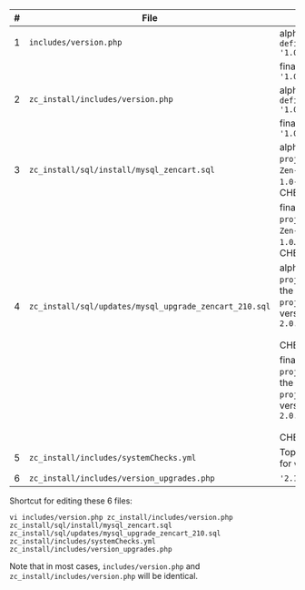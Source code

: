 |#|File | Version |
-|-----|---------|
|1|`includes/version.php`| alpha: `define('PROJECT_VERSION_MINOR', '1.0-alpha1');`|
|||final: `define('PROJECT_VERSION_MINOR', '1.0');`|
|2|`zc_install/includes/version.php`|alpha: `define('PROJECT_VERSION_MINOR', '1.0-alpha1');`|
|||final: `define('PROJECT_VERSION_MINOR', '1.0');`|
|3|`zc_install/sql/install/mysql_zencart.sql`|alpha: `project_version_major` and `project_version_minor` for the two `Zen-Cart Main` rows should be `2` and `1.0-alpha1`.<br>CHECK CAREFULLY - look at all rows|
|||final: `project_version_major` and `project_version_minor` for the two `Zen-Cart Main` rows should be `2` and `1.0`.<br>CHECK CAREFULLY - look at all rows|
|4|`zc_install/sql/updates/mysql_upgrade_zencart_210.sql`|alpha: `project_version_major` and `project_version_minor` should match the install file.  `project_version_comment` for the two version rows should be `Version Update 2.0.0->2.1.0-alpha1`<br><br>CHECK CAREFULLY - look at all rows|
|||final: `project_version_major` and `project_version_minor` should match the install file.  `project_version_comment` for the two version rows should be `Version Update 2.0.0->2.1.0`<br><br>CHECK CAREFULLY - look at all rows|
|5|`zc_install/includes/systemChecks.yml`|Top `checkDBVersion*` block should look for `version: '2.1.0'`|
|6|`zc_install/includes/version_upgrades.php`|`'2.1.0'=>array('required'=>'2.0.0'),`||

Shortcut for editing these 6 files: 

```
vi includes/version.php zc_install/includes/version.php zc_install/sql/install/mysql_zencart.sql zc_install/sql/updates/mysql_upgrade_zencart_210.sql zc_install/includes/systemChecks.yml zc_install/includes/version_upgrades.php
```

Note that in most cases, `includes/version.php` and `zc_install/includes/version.php` will be identical. 

